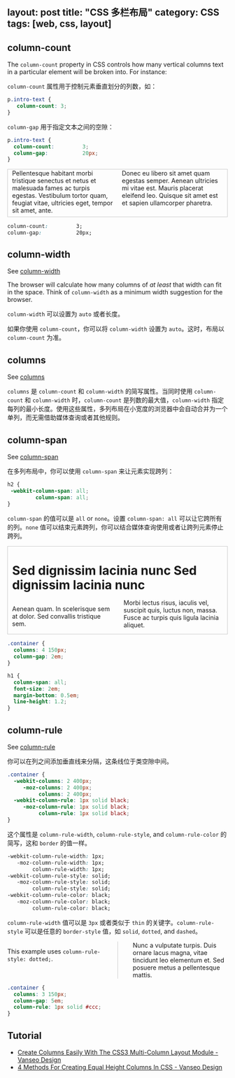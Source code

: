 layout: post
title: "CSS 多栏布局"
category: CSS
tags: [web, css, layout]
---

## column-count

The `column-count` property in CSS controls how many vertical columns text in a particular element will be broken into. For instance:

`column-count` 属性用于控制元素垂直划分的列数，如：

<!--more-->

```css
p.intro-text {
   column-count: 3;
}
```

`column-gap` 用于指定文本之间的空隙：

```css
p.intro-text {
  column-count:         3;
  column-gap:           20px;
}
```

<div style="column-count: 2; column-gap: 20px;-webkit-column-count: 2; -webkit-column-gap: 20px; -moz-column-count: 2; -moz-column-gap: 20px; border: 1px solid #ccc; padding: 0px 10px;">
<p style="margin-top: 0">Pellentesque habitant morbi tristique senectus et netus et malesuada fames ac turpis egestas. Vestibulum tortor quam, feugiat vitae, ultricies eget, tempor sit amet, ante. </p>

<p>
Donec eu libero sit amet quam egestas semper. Aenean ultricies mi vitae est. Mauris placerat eleifend leo. Quisque sit amet est et sapien ullamcorper pharetra.
</p>

</div>

```css
column-count:         3;
column-gap:           20px;
```

## column-width

See [column-width](http://css-tricks.com/almanac/properties/c/column-width/)

The browser will calculate how many columns of _at least_ that width can fit in the space. Think of `column-width` as a minimum width suggestion for the browser.

`column-width` 可以设置为 `auto` 或者长度。

如果你使用 `column-count`，你可以将 `column-width` 设置为 `auto`。这时，布局以 `column-count` 为准。

## columns

See [columns](http://css-tricks.com/almanac/properties/c/columns/)

`columns` 是  `column-count` 和 `column-width` 的简写属性。当同时使用 `column-count` 和 `column-width` 时，`column-count` 是列数的最大值，`column-width` 指定每列的最小长度。使用这些属性，多列布局在小宽度的浏览器中会自动合并为一个单列，而无需借助媒体查询或者其他规则。

## column-span

See [column-span](http://css-tricks.com/almanac/properties/c/column-span/)

在多列布局中，你可以使用 `column-span` 来让元素实现跨列：

```css
h2 {
 -webkit-column-span: all;
         column-span: all;
}
```

`column-span` 的值可以是 `all` or `none`。设置 `column-span: all` 可以让它跨所有的列。`none` 值可以结束元素跨列，你可以结合媒体查询使用或者让跨列元素停止跨列。

<div style="-webkit-columns: 2 150px; -moz-columns: 2 150px; columns: 2 150px; -webkit-column-gap: 2em; -moz-column-gap: 2em; column-gap: 2em; border: 1px solid #ccc; padding: 0 10px">
  <h1 style="-webkit-column-span: all; -moz-column-span: all; column-span: all; font-size: 2em; margin-bottom: 0.5em; line-height: 1.2;">Sed dignissim lacinia nunc Sed dignissim lacinia nunc</h1>
  <p class="lead">Aenean quam. In scelerisque sem at dolor. Sed convallis tristique sem.</p>
  <p>Morbi lectus risus, iaculis vel, suscipit quis, luctus non, massa. Fusce ac turpis quis ligula lacinia aliquet. </p>
</div>

```css
.container {
  columns: 4 150px;
  column-gap: 2em; 
}

h1 {
  column-span: all;
  font-size: 2em;
  margin-bottom: 0.5em;
  line-height: 1.2;
}
```

## column-rule

See [column-rule](http://css-tricks.com/almanac/properties/c/column-rule/)

你可以在列之间添加垂直线来分隔，这条线位于类空隙中间。

```css
.container {
  -webkit-columns: 2 400px;
     -moz-columns: 2 400px;
          columns: 2 400px;
  -webkit-column-rule: 1px solid black;
     -moz-column-rule: 1px solid black;
          column-rule: 1px solid black;
}
```

这个属性是 `column-rule-width`, `column-rule-style`, and `column-rule-color` 的简写，这和 `border` 的值一样。

```css
-webkit-column-rule-width: 1px;
   -moz-column-rule-width: 1px;
        column-rule-width: 1px;
-webkit-column-rule-style: solid;
   -moz-column-rule-style: solid;
        column-rule-style: solid;
-webkit-column-rule-color: black;
   -moz-column-rule-color: black;
        column-rule-color: black;
```

`column-rule-width` 值可以是 `3px` 或者类似于 `thin` 的关键字。`column-rule-style` 可以是任意的 `border-style` 值，如 `solid`, `dotted`, and `dashed`。

<div style="-webkit-columns: 3 150px; -moz-columns: 3 150px; columns: 3 150px; -webkit-column-gap: 5em; -moz-column-gap: 5em; column-gap: 5em;-webkit-column-rule: 1px solid #ccc;-moz-column-rule: 1px solid #ccc;column-rule: 1px solid #ccc;">
  <p>This example uses <code>column-rule-style: dotted;</code>.</p>
  <p>Nunc a vulputate turpis. Duis ornare lacus magna, vitae tincidunt leo elementum et. Sed posuere metus a pellentesque mattis.</p>
</div>


```css
.container {
  columns: 3 150px;
  column-gap: 5em;
  column-rule: 1px solid #ccc;
}
```

## Tutorial

- [Create Columns Easily With The CSS3 Multi-Column Layout Module - Vanseo Design](http://www.vanseodesign.com/css/multi-columns/)
- [4 Methods For Creating Equal Height Columns In CSS - Vanseo Design](http://www.vanseodesign.com/css/equal-height-columns/)
